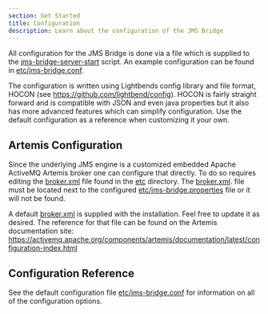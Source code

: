 ```yaml
---
section: Get Started
title: Configuration
description: Learn about the configuration of the JMS Bridge
---
```


All configuration for the JMS Bridge is done via a file which is supplied to the [jms-bridge-server-start](https://github.com/confluentinc/csid-jms-bridge/tree/master/bin/jms-bridge-server-start) script.
An example configuration can be found in [etc/jms-bridge.conf](https://github.com/confluentinc/csid-jms-bridge/tree/master/config/jms-bridge.conf).

The configuration is written using Lightbends config library and file format, HOCON (see <https://github.com/lightbend/config>).
HOCON is fairly straight forward and is compatible with JSON and even java properties but it also has more advanced features which can simplify configuration.
Use the default configuration as a reference when customizing it your own.

## Artemis Configuration

Since the underlying JMS engine is a customized embedded Apache ActiveMQ Artemis broker one can configure that directly.
To do so requires editing the [broker.xml](https://github.com/confluentinc/csid-jms-bridge/tree/master/config/broker.xml) file found in the [etc](https://github.com/confluentinc/csid-jms-bridge/tree/master/config) directory.
The [broker.xml](https://github.com/confluentinc/csid-jms-bridge/tree/master/config/broker.xml). file must be located next to the configured [etc/jms-bridge.properties](https://github.com/confluentinc/csid-jms-bridge/tree/master/config/jms-bridge.properties.template) file or it will not be found.

A default [broker.xml](https://github.com/confluentinc/csid-jms-bridge/tree/master/config/broker.xml) is supplied with the installation.
Feel free to update it as desired.
The reference for that file can be found on the Artemis documentation site:
<https://activemq.apache.org/components/artemis/documentation/latest/configuration-index.html>

## Configuration Reference

See the default configuration file [etc/jms-bridge.conf](https://github.com/confluentinc/csid-jms-bridge/tree/master/config/jms-bridge.conf) for information on all of the configuration options.
